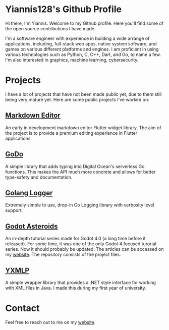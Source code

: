 <!-- - 👋 Hi, I’m @Yiannis128
- 👀 I’m interested in ...
- 🌱 I’m currently learning ...
- 💞️ I’m looking to collaborate on ...
- 📫 How to reach me ...-->

<!---
Yiannis128/Yiannis128 is a ✨ special ✨ repository because its `README.md` (this file) appears on your GitHub profile.
You can click the Preview link to take a look at your changes.
--->

# Yiannis128's Github Profile

Hi there, I'm Yiannis. Welcome to my Github profile. Here you'll find some of the open source contributions I have made.

I'm a software engineer with experience in building a wide arrange of applications, including, full-stack web apps, native system software,
and games on various different platforms and engines. I am proficient in using various technologies such as Python, C, C++, Dart, and Go,
to name a few. I'm also interested in graphics, machine learning, cybersecurity.

# Projects

I have a lot of projects that have not been made public yet, due to them still being very mature yet. Here are some public projects
I've worked on:

## [Markdown Editor](https://github.com/Yiannis128/markdown_editor/tree/master)

An early in development markdown editor Flutter widget library. The aim of the project is to provide a premium editing experience in Flutter
applications.

## [GoDo](https://github.com/Yiannis128/godo)

A simple library that adds typing into Digital Ocean's serverless Go functions. This makes the API much more concrete and allows
for better type-safety and documentation.

## [Golang Logger](https://github.com/Yiannis128/golang-logger)

Extremely simple to use, drop-in Go Logging library with verbosity level support.

## [Godot Asteroids](https://github.com/Yiannis128/godot-asteroids)

An in-depth tutorial series made for Godot 4.0 (a long time before it released). For some time, it was one of the only Godot 4 focused
turorial series. Now it should probably be updated. The articles can be accessed on my
[website](https://yiannis-charalambous.com/articles/godot-asteroids.html). The repository consists of the project files.

## [YXMLP](https://github.com/Yiannis128/YXMLP)

A simple wrapper library that provides a .NET style interface for working with XML files in Java. I made this during my first year of
university.

<!--# Contributions

## -->

# Contact

Feel free to reach out to me on my [website](https://yiannis-charalambous.com/about.html).
